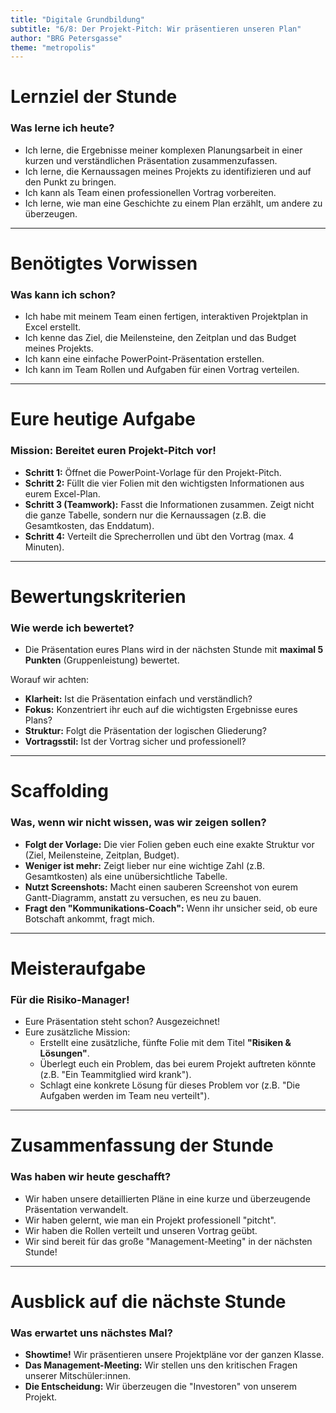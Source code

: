 ```yaml
---
title: "Digitale Grundbildung"
subtitle: "6/8: Der Projekt-Pitch: Wir präsentieren unseren Plan"
author: "BRG Petersgasse"
theme: "metropolis"
---
```


# Lernziel der Stunde

### Was lerne ich heute?

*   Ich lerne, die Ergebnisse meiner komplexen Planungsarbeit in einer kurzen und verständlichen Präsentation zusammenzufassen.
*   Ich lerne, die Kernaussagen meines Projekts zu identifizieren und auf den Punkt zu bringen.
*   Ich kann als Team einen professionellen Vortrag vorbereiten.
*   Ich lerne, wie man eine Geschichte zu einem Plan erzählt, um andere zu überzeugen.

---

# Benötigtes Vorwissen

### Was kann ich schon?

*   Ich habe mit meinem Team einen fertigen, interaktiven Projektplan in Excel erstellt.
*   Ich kenne das Ziel, die Meilensteine, den Zeitplan und das Budget meines Projekts.
*   Ich kann eine einfache PowerPoint-Präsentation erstellen.
*   Ich kann im Team Rollen und Aufgaben für einen Vortrag verteilen.

---

# Eure heutige Aufgabe

### Mission: Bereitet euren Projekt-Pitch vor!

*   **Schritt 1:** Öffnet die PowerPoint-Vorlage für den Projekt-Pitch.
*   **Schritt 2:** Füllt die vier Folien mit den wichtigsten Informationen aus eurem Excel-Plan.
*   **Schritt 3 (Teamwork):** Fasst die Informationen zusammen. Zeigt nicht die ganze Tabelle, sondern nur die Kernaussagen (z.B. die Gesamtkosten, das Enddatum).
*   **Schritt 4:** Verteilt die Sprecherrollen und übt den Vortrag (max. 4 Minuten).

---

# Bewertungskriterien

### Wie werde ich bewertet?

*   Die Präsentation eures Plans wird in der nächsten Stunde mit **maximal 5 Punkten** (Gruppenleistung) bewertet.

Worauf wir achten:
*   **Klarheit:** Ist die Präsentation einfach und verständlich?
*   **Fokus:** Konzentriert ihr euch auf die wichtigsten Ergebnisse eures Plans?
*   **Struktur:** Folgt die Präsentation der logischen Gliederung?
*   **Vortragsstil:** Ist der Vortrag sicher und professionell?

---

# Scaffolding

### Was, wenn wir nicht wissen, was wir zeigen sollen?

*   **Folgt der Vorlage:** Die vier Folien geben euch eine exakte Struktur vor (Ziel, Meilensteine, Zeitplan, Budget).
*   **Weniger ist mehr:** Zeigt lieber nur eine wichtige Zahl (z.B. Gesamtkosten) als eine unübersichtliche Tabelle.
*   **Nutzt Screenshots:** Macht einen sauberen Screenshot von eurem Gantt-Diagramm, anstatt zu versuchen, es neu zu bauen.
*   **Fragt den "Kommunikations-Coach":** Wenn ihr unsicher seid, ob eure Botschaft ankommt, fragt mich.

---

# Meisteraufgabe

### Für die Risiko-Manager!

*   Eure Präsentation steht schon? Ausgezeichnet!
*   Eure zusätzliche Mission:
    *   Erstellt eine zusätzliche, fünfte Folie mit dem Titel **"Risiken & Lösungen"**.
    *   Überlegt euch ein Problem, das bei eurem Projekt auftreten könnte (z.B. "Ein Teammitglied wird krank").
    *   Schlagt eine konkrete Lösung für dieses Problem vor (z.B. "Die Aufgaben werden im Team neu verteilt").

---

# Zusammenfassung der Stunde

### Was haben wir heute geschafft?

*   Wir haben unsere detaillierten Pläne in eine kurze und überzeugende Präsentation verwandelt.
*   Wir haben gelernt, wie man ein Projekt professionell "pitcht".
*   Wir haben die Rollen verteilt und unseren Vortrag geübt.
*   Wir sind bereit für das große "Management-Meeting" in der nächsten Stunde!

---

# Ausblick auf die nächste Stunde

### Was erwartet uns nächstes Mal?

*   **Showtime!** Wir präsentieren unsere Projektpläne vor der ganzen Klasse.
*   **Das Management-Meeting:** Wir stellen uns den kritischen Fragen unserer Mitschüler:innen.
*   **Die Entscheidung:** Wir überzeugen die "Investoren" von unserem Projekt.

